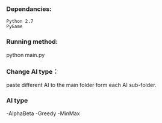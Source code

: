 
### Dependancies:
    Python 2.7
    PyGame

### Running method:
python main.py

### Change AI type：
paste different AI to the main folder form each AI sub-folder.

### AI type
-AlphaBeta
-Greedy
-MinMax




